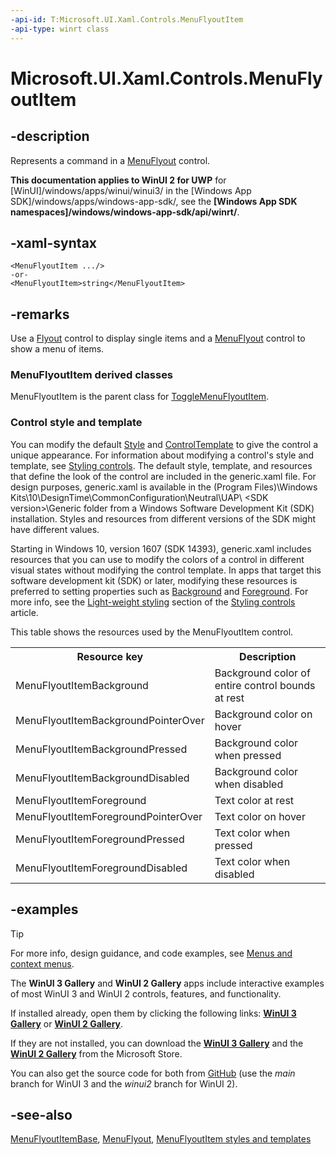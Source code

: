 ```yaml
---
-api-id: T:Microsoft.UI.Xaml.Controls.MenuFlyoutItem
-api-type: winrt class
---
```


<!-- Class syntax.
public class MenuFlyoutItem : Windows.UI.Xaml.Controls.MenuFlyoutItemBase, Windows.UI.Xaml.Controls.IMenuFlyoutItem
-->

# Microsoft.UI.Xaml.Controls.MenuFlyoutItem

## -description

Represents a command in a [MenuFlyout](menuflyout.md) control.

**This documentation applies to WinUI 2 for UWP** for [WinUI]/windows/apps/winui/winui3/ in the [Windows App SDK]/windows/apps/windows-app-sdk/, see the **[Windows App SDK namespaces]/windows/windows-app-sdk/api/winrt/**.

## -xaml-syntax

```xaml
<MenuFlyoutItem .../>
-or-
<MenuFlyoutItem>string</MenuFlyoutItem>
```

## -remarks

Use a [Flyout](flyout.md) control to display single items and a [MenuFlyout](menuflyout.md) control to show a menu of items.

### **MenuFlyoutItem** derived classes

MenuFlyoutItem is the parent class for [ToggleMenuFlyoutItem](togglemenuflyoutitem.md).

### Control style and template

You can modify the default [Style](../microsoft.ui.xaml/style.md) and [ControlTemplate](controltemplate.md) to give the control a unique appearance. For information about modifying a control's style and template, see [Styling controls](/windows/uwp/controls-and-patterns/styling-controls). The default style, template, and resources that define the look of the control are included in the generic.xaml file. For design purposes, generic.xaml is available in the \(Program Files)\Windows Kits\10\DesignTime\CommonConfiguration\Neutral\UAP\ &lt;SDK version&gt;\Generic folder from a Windows Software Development Kit (SDK) installation. Styles and resources from different versions of the SDK might have different values.

Starting in Windows 10, version 1607 (SDK 14393), generic.xaml includes resources that you can use to modify the colors of a control in different visual states without modifying the control template. In apps that target this software development kit (SDK) or later, modifying these resources is preferred to setting properties such as [Background](control_background.md) and [Foreground](control_foreground.md). For more info, see the [Light-weight styling](/windows/uwp/controls-and-patterns/styling-controls) section of the [Styling controls](/windows/uwp/controls-and-patterns/styling-controls) article.

This table shows the resources used by the MenuFlyoutItem control.

<table>
   <tr><th>Resource key</th><th>Description</th></tr>
   <tr><td>MenuFlyoutItemBackground</td><td>Background color of entire control bounds at rest</td></tr>
   <tr><td>MenuFlyoutItemBackgroundPointerOver</td><td>Background color on hover</td></tr>
   <tr><td>MenuFlyoutItemBackgroundPressed</td><td>Background color when pressed</td></tr>
   <tr><td>MenuFlyoutItemBackgroundDisabled</td><td>Background color when disabled</td></tr>
   <tr><td>MenuFlyoutItemForeground</td><td>Text color at rest</td></tr>
   <tr><td>MenuFlyoutItemForegroundPointerOver</td><td>Text color on hover</td></tr>
   <tr><td>MenuFlyoutItemForegroundPressed</td><td>Text color when pressed</td></tr>
   <tr><td>MenuFlyoutItemForegroundDisabled</td><td>Text color when disabled</td></tr>
</table>

## -examples

> [!TIP]
> For more info, design guidance, and code examples, see [Menus and context menus](/windows/apps/design/controls/menus).
>
> The **WinUI 3 Gallery** and **WinUI 2 Gallery** apps include interactive examples of most WinUI 3 and WinUI 2 controls, features, and functionality.
>
> If installed already, open them by clicking the following links: [**WinUI 3 Gallery**](winui3gallery:/item/MenuFlyout) or [**WinUI 2 Gallery**](winui2gallery:/item/MenuFlyout).
>
> If they are not installed, you can download the [**WinUI 3 Gallery**](https://www.microsoft.com/store/productId/9P3JFPWWDZRC) and the [**WinUI 2 Gallery**](https://www.microsoft.com/store/productId/9MSVH128X2ZT) from the Microsoft Store.
>
> You can also get the source code for both from [GitHub](https://github.com/Microsoft/WinUI-Gallery) (use the *main* branch for WinUI 3 and the *winui2* branch for WinUI 2).


## -see-also
[MenuFlyoutItemBase](menuflyoutitembase.md), [MenuFlyout](menuflyout.md), [MenuFlyoutItem styles and templates](/windows/apps/design/style/xaml-styles)
